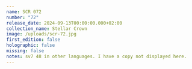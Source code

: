 ```yaml
---
name: SCR 072
number: "72"
release_date: 2024-09-13T00:00:00.000+02:00
collection_name: Stellar Crown
image: /uploads/scr-72.jpg
first_edition: false
holographic: false
missing: false
notes: sv7 48 in other languages. I have a copy not displayed here.
---
```

